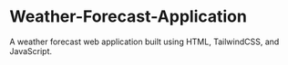 # Weather-Forecast-Application
A weather forecast web application built using HTML, TailwindCSS, and JavaScript.  
